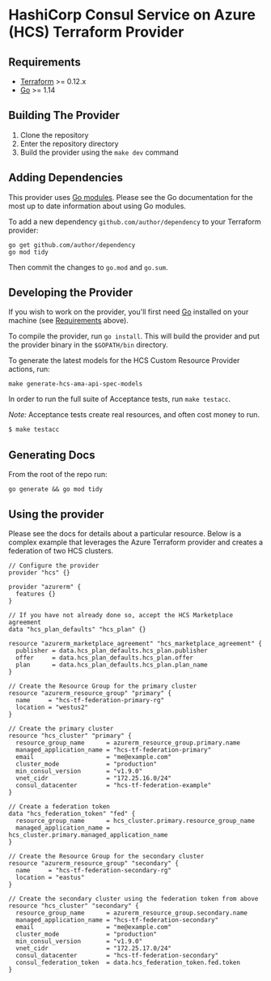 HashiCorp Consul Service on Azure (HCS) Terraform Provider
==================

Requirements
------------

-	[Terraform](https://www.terraform.io/downloads.html) >= 0.12.x
-	[Go](https://golang.org/doc/install) >= 1.14

Building The Provider
---------------------

1. Clone the repository
1. Enter the repository directory
1. Build the provider using the `make dev` command

Adding Dependencies
---------------------

This provider uses [Go modules](https://github.com/golang/go/wiki/Modules).
Please see the Go documentation for the most up to date information about using Go modules.

To add a new dependency `github.com/author/dependency` to your Terraform provider:

```
go get github.com/author/dependency
go mod tidy
```

Then commit the changes to `go.mod` and `go.sum`.

Developing the Provider
---------------------------

If you wish to work on the provider, you'll first need [Go](http://www.golang.org) installed on your machine (see [Requirements](#requirements) above).

To compile the provider, run `go install`. This will build the provider and put the provider binary in the `$GOPATH/bin` directory.

To generate the latest models for the HCS Custom Resource Provider actions, run:
```
make generate-hcs-ama-api-spec-models
```

In order to run the full suite of Acceptance tests, run `make testacc`.

*Note:* Acceptance tests create real resources, and often cost money to run.

```sh
$ make testacc
```
 
 Generating Docs
 ----------------------
 
 From the root of the repo run:
 
 ```
 go generate && go mod tidy
 ```

 
Using the provider
----------------------

Please see the docs for details about a particular resource. 
Below is a complex example that leverages the Azure Terraform provider and creates a federation of two HCS clusters.
```hcl
// Configure the provider
provider "hcs" {}

provider "azurerm" {
  features {}
}

// If you have not already done so, accept the HCS Marketplace agreement
data "hcs_plan_defaults" "hcs_plan" {}

resource "azurerm_marketplace_agreement" "hcs_marketplace_agreement" {
  publisher = data.hcs_plan_defaults.hcs_plan.publisher
  offer     = data.hcs_plan_defaults.hcs_plan.offer
  plan      = data.hcs_plan_defaults.hcs_plan.plan_name
}

// Create the Resource Group for the primary cluster
resource "azurerm_resource_group" "primary" {
  name     = "hcs-tf-federation-primary-rg"
  location = "westus2"
}

// Create the primary cluster
resource "hcs_cluster" "primary" {
  resource_group_name      = azurerm_resource_group.primary.name
  managed_application_name = "hcs-tf-federation-primary"
  email                    = "me@example.com"
  cluster_mode             = "production"
  min_consul_version       = "v1.9.0"
  vnet_cidr                = "172.25.16.0/24"
  consul_datacenter        = "hcs-tf-federation-example"
}

// Create a federation token
data "hcs_federation_token" "fed" {
  resource_group_name      = hcs_cluster.primary.resource_group_name
  managed_application_name = hcs_cluster.primary.managed_application_name
}

// Create the Resource Group for the secondary cluster
resource "azurerm_resource_group" "secondary" {
  name     = "hcs-tf-federation-secondary-rg"
  location = "eastus"
}

// Create the secondary cluster using the federation token from above
resource "hcs_cluster" "secondary" {
  resource_group_name      = azurerm_resource_group.secondary.name
  managed_application_name = "hcs-tf-federation-secondary"
  email                    = "me@example.com"
  cluster_mode             = "production"
  min_consul_version       = "v1.9.0"
  vnet_cidr                = "172.25.17.0/24"
  consul_datacenter        = "hcs-tf-federation-secondary"
  consul_federation_token  = data.hcs_federation_token.fed.token
}
```